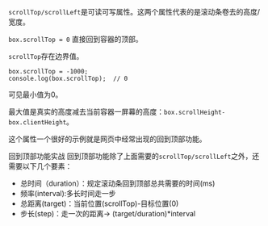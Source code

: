 `scrollTop/scrollLeft`是可读可写属性。这两个属性代表的是滚动条卷去的高度/宽度。

`box.scrollTop = 0`  直接回到容器的顶部。

`scrollTop`存在边界值。
```
box.scrollTop = -1000;
console.log(box.scrollTop);  // 0
```
可见最小值为0。

最大值是真实的高度减去当前容器一屏幕的高度：`box.scrollHeight-box.clientHeight`。

这个属性一个很好的示例就是网页中经常出现的回到顶部功能。

回到顶部功能实战
回到顶部功能除了上面需要的`scrollTop/scrollLeft`之外，还需要以下几个要素：
- 总时间（duration）：规定滚动条回到顶部总共需要的时间(ms)
- 频率(interval):多长时间走一步
- 总距离(target)：当前位置(scrollTop)-目标位置(0)
- 步长(step)：走一次的距离-> (target/duration)*interval
